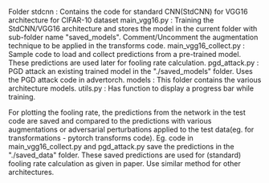 Folder stdcnn : Contains the code for standard CNN(StdCNN) for VGG16 architecture for CIFAR-10 dataset
main_vgg16.py : Training the StdCNN/VGG16 architecture and stores the model in the current folder with sub-folder name "saved_models". Comment/Uncomment the augmentation technique to be applied in the transforms code.
main_vgg16_collect.py : Sample code to load and collect predictions from a pre-trained model. These predictions are used later for fooling rate calculation.
pgd_attack.py : PGD attack an existing trained model in the "./saved_models" folder. Uses the PGD attack code in advertorch.
models : This folder contains the various architecture models.
utils.py : Has function to display a progress bar while training.

For plotting the fooling rate, the predictions from the network in the test code are saved and compared to the predictions with various augmentations or adversarial perturbations applied to the test data(eg. for transformations - pytorch transforms code). Eg. code in main_vgg16_collect.py and pgd_attack.py save the predictions in the "./saved_data" folder. These saved predictions are used for (standard) fooling rate calculation as given in paper. Use similar method for other architectures.


